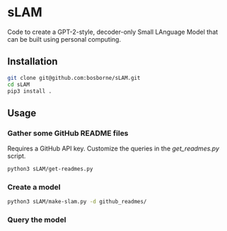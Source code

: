 # sLAM

Code to create a GPT-2-style, decoder-only Small LAnguage Model that can be built using personal computing.

## Installation

```sh
git clone git@github.com:bosborne/sLAM.git
cd sLAM
pip3 install .
```

## Usage

### Gather some GitHub README files

Requires a GitHub API key. Customize the queries in the *get_readmes.py* script.

```sh
python3 sLAM/get-readmes.py 
```

### Create a model

```sh
python3 sLAM/make-slam.py -d github_readmes/
```

### Query the model

```sh
```
